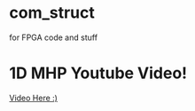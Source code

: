 # com_struct
for FPGA code and stuff

# 1D MHP Youtube Video!
[Video Here :)](https://youtu.be/yrF3i6HiYmk)
